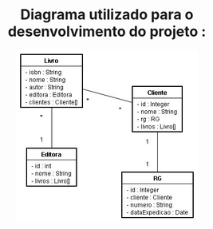 
<h1 align="center">Diagrama utilizado para o desenvolvimento do projeto :</h1>


<p align="center">
  <img src="https://github.com/740fernando/projeto-bibleoteca-hibernate/blob/master/assets/Diagrama.jpg" />
</p>
